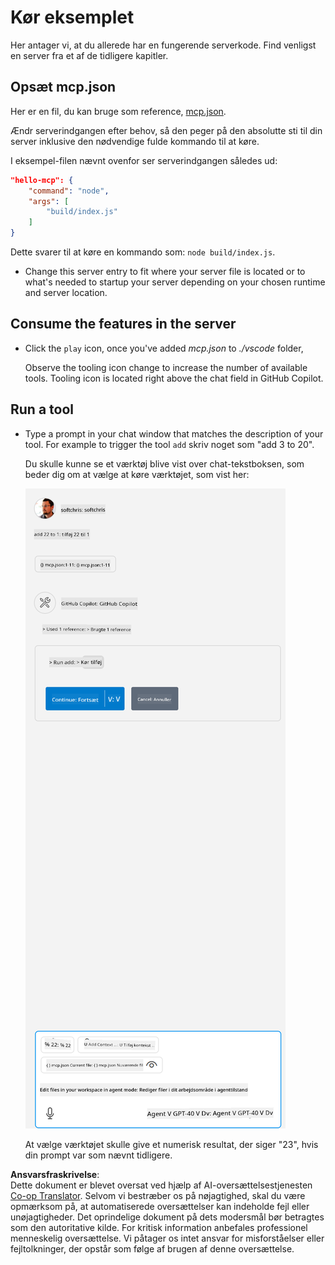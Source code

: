 <!--
CO_OP_TRANSLATOR_METADATA:
{
  "original_hash": "a91ca54debdfb015649e4786545694b3",
  "translation_date": "2025-06-17T15:52:37+00:00",
  "source_file": "03-GettingStarted/04-vscode/solution/README.md",
  "language_code": "da"
}
-->
# Kør eksemplet

Her antager vi, at du allerede har en fungerende serverkode. Find venligst en server fra et af de tidligere kapitler.

## Opsæt mcp.json

Her er en fil, du kan bruge som reference, [mcp.json](../../../../../03-GettingStarted/04-vscode/solution/mcp.json).

Ændr serverindgangen efter behov, så den peger på den absolutte sti til din server inklusive den nødvendige fulde kommando til at køre.

I eksempel-filen nævnt ovenfor ser serverindgangen således ud:

```json
"hello-mcp": {
    "command": "node",
    "args": [
        "build/index.js"
    ]
}
```

Dette svarer til at køre en kommando som: `node build/index.js`.

- Change this server entry to fit where your server file is located or to what's needed to startup your server depending on your chosen runtime and server location.

## Consume the features in the server

- Click the `play` icon, once you've added *mcp.json* to *./vscode* folder,

    Observe the tooling icon change to increase the number of available tools. Tooling icon is located right above the chat field in GitHub Copilot.

## Run a tool

- Type a prompt in your chat window that matches the description of your tool. For example to trigger the tool `add` skriv noget som "add 3 to 20".

    Du skulle kunne se et værktøj blive vist over chat-tekstboksen, som beder dig om at vælge at køre værktøjet, som vist her:

    ![VS Code indicating it wanting to run a tool](../../../../../translated_images/vscode-agent.d5a0e0b897331060518fe3f13907677ef52b879db98c64d68a38338608f3751e.da.png)

    At vælge værktøjet skulle give et numerisk resultat, der siger "23", hvis din prompt var som nævnt tidligere.

**Ansvarsfraskrivelse**:  
Dette dokument er blevet oversat ved hjælp af AI-oversættelsestjenesten [Co-op Translator](https://github.com/Azure/co-op-translator). Selvom vi bestræber os på nøjagtighed, skal du være opmærksom på, at automatiserede oversættelser kan indeholde fejl eller unøjagtigheder. Det oprindelige dokument på dets modersmål bør betragtes som den autoritative kilde. For kritisk information anbefales professionel menneskelig oversættelse. Vi påtager os intet ansvar for misforståelser eller fejltolkninger, der opstår som følge af brugen af denne oversættelse.